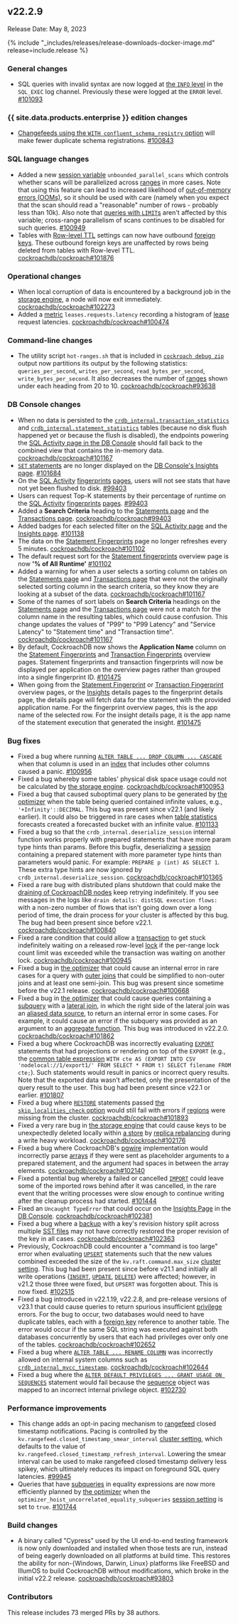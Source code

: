 ## v22.2.9

Release Date: May 8, 2023

{% include "_includes/releases/release-downloads-docker-image.md" release=include.release %}

<h3 id="v22-2-9-general-changes">General changes</h3>

- SQL queries with invalid syntax are now logged at [the `INFO` level](https://www.cockroachlabs.com/docs/v22.2/logging#info) in the `SQL_EXEC` log channel. Previously these were logged at the `ERROR` level. [#101093][#101093]

<h3 id="v22-2-9-{{-site.data.products.enterprise-}}-edition-changes">{{ site.data.products.enterprise }} edition changes</h3>

- [Changefeeds using the `WITH confluent_schema_registry` option](https://www.cockroachlabs.com/docs/v22.2/stream-a-changefeed-to-a-confluent-cloud-kafka-cluster) will make fewer duplicate schema registrations. [#100843][#100843]

<h3 id="v22-2-9-sql-language-changes">SQL language changes</h3>

- Added a new [session variable](https://www.cockroachlabs.com/docs/v22.2/set-vars) `unbounded_parallel_scans` which controls whether scans will be parallelized across [ranges](https://www.cockroachlabs.com/docs/v22.2/architecture/overview#architecture-range) in more cases. Note that using this feature can lead to increased likelihood of [out-of-memory errors (OOMs)](https://www.cockroachlabs.com/docs/v22.2/cluster-setup-troubleshooting#out-of-memory-oom-crash), so it should be used with care (namely when you expect that the scan should read a "reasonable" number of rows - probably less than 10k). Also note that [queries with `LIMIT`s](https://www.cockroachlabs.com/docs/v22.2/limit-offset) aren't affected by this variable; cross-range parallelism of scans continues to be disabled for such queries. [#100949][#100949]
- Tables with [Row-level TTL](https://www.cockroachlabs.com/docs/v22.2/row-level-ttl) settings can now have outbound [foreign keys](https://www.cockroachlabs.com/docs/v22.2/foreign-key). These outbound foreign keys are unaffected by rows being deleted from tables with Row-level TTL. [cockroachdb/cockroach#101876][#101876]

<h3 id="v22-2-9-operational-changes">Operational changes</h3>

- When local corruption of data is encountered by a background job in the [storage engine](https://www.cockroachlabs.com/docs/v22.2/architecture/storage-layer), a node will now exit immediately. [cockroachdb/cockroach#102273][#102273]
- Added a [metric](https://www.cockroachlabs.com/docs/v22.2/metrics) `leases.requests.latency` recording a histogram of [lease](https://www.cockroachlabs.com/docs/v22.2/architecture/overview#architecture-leaseholder) request latencies. [cockroachdb/cockroach#100474][#100474]

<h3 id="v22-2-9-command-line-changes">Command-line changes</h3>

- The utility script `hot-ranges.sh` that is included in [`cockroach debug zip`](https://www.cockroachlabs.com/docs/v22.2/cockroach-debug-zip) output now partitions its output by the following statistics: `queries_per_second`, `writes_per_second`, `read_bytes_per_second`, `write_bytes_per_second`. It also decreases the number of [ranges](https://www.cockroachlabs.com/docs/v22.2/architecture/overview#architecture-range) shown under each heading from 20 to 10. [cockroachdb/cockroach#93638][#93638]

<h3 id="v22-2-9-db-console-changes">DB Console changes</h3>

- When no data is persisted to the [`crdb_internal.transaction_statistics`](https://www.cockroachlabs.com/docs/v22.2/crdb-internal#transaction_statistics) and [`crdb_internal.statement_statistics`](https://www.cockroachlabs.com/docs/v22.2/crdb-internal#statement_statistics) tables (because no disk flush happened yet or because the flush is disabled), the endpoints powering the [SQL Activity page in the DB Console](https://www.cockroachlabs.com/docs/v22.2/ui-overview#sql-activity) should fall back to the combined view that contains the in-memory data. [cockroachdb/cockroach#101167][#101167]
- [`SET` statements](https://www.cockroachlabs.com/docs/v22.2/set-vars) are no longer displayed on the [DB Console's Insights page](https://www.cockroachlabs.com/docs/v22.2/ui-insights-page). [#101684][#101684]
- On the [SQL Activity](https://www.cockroachlabs.com/docs/v22.2/ui-overview#sql-activity) [fingerprints](https://www.cockroachlabs.com/docs/v22.2/ui-statements-page#statement-fingerprints-view) [pages](https://www.cockroachlabs.com/docs/v22.2/ui-transactions-page#transaction-fingerprints-view), users will not see stats that have not yet been flushed to disk. [#99403][#99403]
- Users can request Top-K statements by their percentage of runtime on the [SQL Activity](https://www.cockroachlabs.com/docs/v22.2/ui-overview#sql-activity) [fingerprints](https://www.cockroachlabs.com/docs/v22.2/ui-statements-page#statement-fingerprints-view) [pages](https://www.cockroachlabs.com/docs/v22.2/ui-transactions-page#transaction-fingerprints-view). [#99403][#99403]
- Added a **Search Criteria** heading to the [Statements page](https://www.cockroachlabs.com/docs/v22.2/ui-statements-page) and the [Transactions page](https://www.cockroachlabs.com/docs/v22.2/ui-transactions-page). [cockroachdb/cockroach#99403][#99403]
- Added badges for each selected filter on the [SQL Activity page](https://www.cockroachlabs.com/docs/v22.2/ui-overview#sql-activity) and the [Insights page](https://www.cockroachlabs.com/docs/v22.2/ui-insights-page). [#101138][#101138]
- The data on the [Statement Fingerprints](https://www.cockroachlabs.com/docs/v22.2/ui-statements-page#statement-fingerprints-view) page no longer refreshes every 5 minutes. [cockroachdb/cockroach#101102][#101102]
- The default request sort for the [Statement fingerprints](https://www.cockroachlabs.com/docs/v22.2/ui-statements-page#statement-fingerprints-view) overview page is now **'% of All Runtime'** [#101102][#101102]
- Added a warning for when a user selects a sorting column on tables on the [Statements page](https://www.cockroachlabs.com/docs/v22.2/ui-statements-page) and [Transactions page](https://www.cockroachlabs.com/docs/v22.2/ui-transactions-page) that were not the originally selected sorting column in the search criteria, so they know they are looking at a subset of the data. [cockroachdb/cockroach#101167][#101167]
- Some of the names of sort labels on **Search Criteria** headings on the [Statements page](https://www.cockroachlabs.com/docs/v22.2/ui-statements-page) and the [Transactions page](https://www.cockroachlabs.com/docs/v22.2/ui-transactions-page) were not a match for the column name in the resulting tables, which could cause confusion. This change updates the values of "P99" to "P99 Latency" and "Service Latency" to "Statement time" and "Transaction time". [cockroachdb/cockroach#101167][#101167]
- By default, CockroachDB now shows the **Application Name** column on the [Statement Fingerprints](https://www.cockroachlabs.com/docs/v22.2/ui-statements-page#statement-fingerprints-view) and [Transaction Fingerprints](https://www.cockroachlabs.com/docs/v22.2/ui-transactions-page#transaction-fingerprints-view) overview pages. Statement fingerprints and transaction fingerprints will now be displayed per application on the overview pages rather than grouped into a single fingerprint ID. [#101475][#101475]
- When going from the [Statement Fingerprint](https://www.cockroachlabs.com/docs/v22.2/ui-statements-page#statement-fingerprints-view) or [Transaction Fingerprint](https://www.cockroachlabs.com/docs/v22.2/ui-transactions-page#transaction-fingerprints-view) overview pages, or the [Insights](https://www.cockroachlabs.com/docs/v22.2/ui-insights-page) details pages to the fingerprint details page, the details page will fetch data for the statement with the provided application name. For the fingerprint overview pages, this is the app name of the selected row. For the insight details page, it is the app name of the statement execution that generated the insight. [#101475][#101475]

<h3 id="v22-2-9-bug-fixes">Bug fixes</h3>

- Fixed a bug where running [`ALTER TABLE ... DROP COLUMN ... CASCADE`](https://www.cockroachlabs.com/docs/v22.2/alter-table#drop-column) when that column is used in an [index](https://www.cockroachlabs.com/docs/v23.1/indexes) that includes other columns caused a panic. [#100956][#100956]
- Fixed a bug whereby some tables' physical disk space usage could not be calculated by [the storage engine](https://www.cockroachlabs.com/docs/v22.2/architecture/storage-layer). [cockroachdb/cockroach#100953][#100953]
- Fixed a bug that caused suboptimal query plans to be generated by [the optimizer](https://www.cockroachlabs.com/docs/v22.2/cost-based-optimizer) when the table being queried contained infinite values, e.g., `'+Infinity'::DECIMAL`. This bug was present since v22.1 (and likely earlier). It could also be triggered in rare cases when [table statistics](https://www.cockroachlabs.com/docs/v22.2/show-statistics) forecasts created a forecasted bucket with an infinite value. [#101133][#101133]
- Fixed a bug so that the `crdb_internal.deserialize_session` internal function works properly with prepared statements that have more param type hints than params. Before this bugfix, deserializing a [session](https://www.cockroachlabs.com/docs/v22.2/show-sessions) containing a prepared statement with more parameter type hints than parameters would panic. For example: `PREPARE p (int) AS SELECT 1`. These extra type hints are now ignored by `crdb_internal.deserialize_session`. [cockroachdb/cockroach#101365][#101365]
- Fixed a rare bug with distributed plans shutdown that could make the [draining of CockroachDB nodes](https://www.cockroachlabs.com/docs/v22.2/node-shutdown) keep retrying indefinitely. If you see messages in the logs like `drain details: distSQL execution flows:` with a non-zero number of flows that isn't going down over a long period of time, the drain process for your cluster is affected by this bug. The bug had been present since before v22.1. [cockroachdb/cockroach#100840][#100840]
- Fixed a rare condition that could allow a [transaction](https://www.cockroachlabs.com/docs/v22.2/transactions) to get stuck indefinitely waiting on a released row-level [lock](https://www.cockroachlabs.com/docs/v22.2/architecture/transaction-layer#concurrency-control) if the per-range lock count limit was exceeded while the transaction was waiting on another lock. [cockroachdb/cockroach#100945][#100945]
- Fixed a bug in [the optimizer](https://www.cockroachlabs.com/docs/v22.2/cost-based-optimizer) that could cause an internal error in rare cases for a query with [outer joins](https://www.cockroachlabs.com/docs/v22.2/joins#full-outer-joins) that could be simplified to non-outer joins and at least one semi-join. This bug was present since sometime before the v22.1 release. [cockroachdb/cockroach#100668][#100668]
- Fixed a bug in [the optimizer](https://www.cockroachlabs.com/docs/v22.2/cost-based-optimizer) that could cause queries containing a [subquery](https://www.cockroachlabs.com/docs/v22.2/subqueries) with a [lateral join](https://www.cockroachlabs.com/docs/v22.2/joins#lateral-joins), in which the right side of the lateral join was an [aliased data source](https://www.cockroachlabs.com/docs/v22.2/table-expressions#aliased-table-expressions), to return an internal error in some cases. For example, it could cause an error if the subquery was provided as an argument to an [aggregate function](https://www.cockroachlabs.com/docs/v22.2/functions-and-operators#aggregate-functions). This bug was introduced in v22.2.0. [cockroachdb/cockroach#101862][#101862]
- Fixed a bug where CockroachDB was incorrectly evaluating [`EXPORT`](https://www.cockroachlabs.com/docs/v22.2/export) statements that had projections or rendering on top of the `EXPORT` (e.g., the [common table expression](https://www.cockroachlabs.com/docs/v22.2/common-table-expressions) `WITH cte AS (EXPORT INTO CSV 'nodelocal://1/export1/' FROM SELECT * FROM t) SELECT filename FROM cte;`). Such statements would result in panics or incorrect query results. Note that the exported data wasn't affected, only the presentation of the query result to the user. This bug had been present since v22.1 or earlier. [#101807][#101807]
- Fixed a bug where [`RESTORE`](https://www.cockroachlabs.com/docs/v22.2/restore) statements passed [the `skip_localities_check` option](https://www.cockroachlabs.com/docs/v22.2/restore#skip-localities-check) would still fail with errors if [regions](https://www.cockroachlabs.com/docs/v22.2/show-regions) were missing from the cluster. [cockroachdb/cockroach#101893][#101893]
- Fixed a very rare bug in [the storage engine](https://www.cockroachlabs.com/docs/v22.2/architecture/storage-layer) that could cause keys to be unexpectedly deleted locally within [a store](https://www.cockroachlabs.com/docs/v22.2/cockroach-start#flags-store) by [replica rebalancing](https://www.cockroachlabs.com/docs/v22.2/architecture/replication-layer) during a write heavy workload. [cockroachdb/cockroach#102176][#102176]
- Fixed a bug where CockroachDB's [pgwire](https://www.cockroachlabs.com/docs/v22.2/postgresql-compatibility) implementation would incorrectly parse [arrays](https://www.cockroachlabs.com/docs/v22.2/array) if they were sent as placeholder arguments to a prepared statement, and the argument had spaces in between the array elements. [cockroachdb/cockroach#102140][#102140]
- Fixed a potential bug whereby a failed or cancelled [`IMPORT`](https://www.cockroachlabs.com/docs/v22.2/import) could leave some of the imported rows behind after it was cancelled, in the rare event that the writing processes were slow enough to continue writing after the cleanup process had started. [#101444][#101444]
- Fixed an `Uncaught TypeError` that could occur on the [Insights Page](https://www.cockroachlabs.com/docs/v22.2/ui-insights-page) in the [DB Console](https://www.cockroachlabs.com/docs/v22.2/ui-overview). [cockroachdb/cockroach#102381][#102381]
- Fixed a bug where a [backup](https://www.cockroachlabs.com/docs/v22.2/backup-and-restore-overview) with a key's revision history split across multiple [SST files](https://www.cockroachlabs.com/docs/v22.2/architecture/storage-layer#ssts) may not have correctly restored the proper revision of the key in all cases. [cockroachdb/cockroach#102363][#102363]
- Previously, CockroachDB could encounter a "command is too large" error when evaluating [`UPSERT`](https://www.cockroachlabs.com/docs/v22.2/upsert) statements such that the new values combined exceeded the size of the `kv.raft.command.max_size` [cluster setting](https://www.cockroachlabs.com/docs/v22.2/cluster-settings). This bug had been present since before v21.1 and initially all write operations ([`INSERT`](https://www.cockroachlabs.com/docs/v22.2/insert), [`UPDATE`](https://www.cockroachlabs.com/docs/v22.2/update), [`DELETE`](https://www.cockroachlabs.com/docs/v22.2/delete)) were affected; however, in v21.2 those three were fixed, but `UPSERT` was forgotten about. This is now fixed. [#102515][#102515]
- Fixed a bug introduced in v22.1.19, v22.2.8, and pre-release versions of v23.1 that could cause queries to return spurious insufficient [privilege](https://www.cockroachlabs.com/docs/v22.2/security-reference/authorization#privileges) errors. For the bug to occur, two databases would need to have duplicate tables, each with a [foreign key](https://www.cockroachlabs.com/docs/v22.2/foreign-key) reference to another table. The error would occur if the same SQL string was executed against both databases concurrently by users that each had privileges over only one of the tables. [cockroachdb/cockroach#102652][#102652]
- Fixed a bug where [`ALTER TABLE ... RENAME COLUMN`](https://www.cockroachlabs.com/docs/v22.2/alter-table#rename-column) was incorrectly allowed on internal system columns such as [`crdb_internal_mvcc_timestamp`](https://www.cockroachlabs.com/docs/v22.2/bulk-delete-data#batch-delete-on-a-non-indexed-column). [cockroachdb/cockroach#102644][#102644]
- Fixed a bug where the [`ALTER DEFAULT PRIVILEGES ... GRANT USAGE ON SEQUENCES`](https://www.cockroachlabs.com/docs/v22.2/alter-default-privileges) statement would fail because the [sequence](https://www.cockroachlabs.com/docs/v22.2/serial) object was mapped to an incorrect internal privilege object. [#102730][#102730]

<h3 id="v22-2-9-performance-improvements">Performance improvements</h3>

- This change adds an opt-in pacing mechanism to [rangefeed](https://www.cockroachlabs.com/docs/v22.2/create-and-configure-changefeeds#enable-rangefeeds) closed timestamp notifications. Pacing is controlled by the `kv.rangefeed.closed_timestamp_smear_interval` [cluster setting](https://www.cockroachlabs.com/docs/v22.2/cluster-settings), which defaults to the value of `kv.rangefeed.closed_timestamp_refresh_interval`. Lowering the smear interval can be used to make rangefeed closed timestamp delivery less spikey, which ultimately reduces its impact on foreground SQL query latencies. [#99945][#99945]
- Queries that have [subqueries](https://www.cockroachlabs.com/docs/v22.2/subqueries) in equality expressions are now more efficiently planned by [the optimizer](https://www.cockroachlabs.com/docs/v22.2/cost-based-optimizer) when the `optimizer_hoist_uncorrelated_equality_subqueries` [session setting](https://www.cockroachlabs.com/docs/v22.2/set-vars) is set to `true`. [#101744][#101744]

<h3 id="v22-2-9-build-changes">Build changes</h3>

- A binary called "Cypress" used by the UI end-to-end testing framework is now only downloaded and installed when those tests are run, instead of being eagerly downloaded on all platforms at build time. This restores the ability for non-{Windows, Darwin, Linux} platforms like FreeBSD and IllumOS to build CockroachDB without modifications, which broke in the initial v22.2 release. [cockroachdb/cockroach#93803][#93803]

<div class="release-note-contributors" markdown="1">

<h3 id="v22-2-9-contributors">Contributors</h3>

This release includes 73 merged PRs by 38 authors.

</div>

[#100474]: https://github.com/cockroachdb/cockroach/pull/100474
[#100668]: https://github.com/cockroachdb/cockroach/pull/100668
[#100840]: https://github.com/cockroachdb/cockroach/pull/100840
[#100843]: https://github.com/cockroachdb/cockroach/pull/100843
[#100945]: https://github.com/cockroachdb/cockroach/pull/100945
[#100949]: https://github.com/cockroachdb/cockroach/pull/100949
[#100953]: https://github.com/cockroachdb/cockroach/pull/100953
[#100956]: https://github.com/cockroachdb/cockroach/pull/100956
[#101093]: https://github.com/cockroachdb/cockroach/pull/101093
[#101102]: https://github.com/cockroachdb/cockroach/pull/101102
[#101133]: https://github.com/cockroachdb/cockroach/pull/101133
[#101138]: https://github.com/cockroachdb/cockroach/pull/101138
[#101167]: https://github.com/cockroachdb/cockroach/pull/101167
[#101365]: https://github.com/cockroachdb/cockroach/pull/101365
[#101444]: https://github.com/cockroachdb/cockroach/pull/101444
[#101475]: https://github.com/cockroachdb/cockroach/pull/101475
[#101684]: https://github.com/cockroachdb/cockroach/pull/101684
[#101744]: https://github.com/cockroachdb/cockroach/pull/101744
[#101807]: https://github.com/cockroachdb/cockroach/pull/101807
[#101862]: https://github.com/cockroachdb/cockroach/pull/101862
[#101876]: https://github.com/cockroachdb/cockroach/pull/101876
[#101893]: https://github.com/cockroachdb/cockroach/pull/101893
[#102140]: https://github.com/cockroachdb/cockroach/pull/102140
[#102176]: https://github.com/cockroachdb/cockroach/pull/102176
[#102273]: https://github.com/cockroachdb/cockroach/pull/102273
[#102363]: https://github.com/cockroachdb/cockroach/pull/102363
[#102381]: https://github.com/cockroachdb/cockroach/pull/102381
[#102515]: https://github.com/cockroachdb/cockroach/pull/102515
[#102644]: https://github.com/cockroachdb/cockroach/pull/102644
[#102652]: https://github.com/cockroachdb/cockroach/pull/102652
[#102730]: https://github.com/cockroachdb/cockroach/pull/102730
[#93638]: https://github.com/cockroachdb/cockroach/pull/93638
[#93803]: https://github.com/cockroachdb/cockroach/pull/93803
[#99403]: https://github.com/cockroachdb/cockroach/pull/99403
[#99945]: https://github.com/cockroachdb/cockroach/pull/99945

